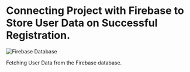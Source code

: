 # Connecting Project with Firebase to Store User Data on Successful Registration.

![Firebase Database](https://github.com/Shivam9456Singh/Firebase-implementation-Android/assets/113454708/9d6e68c6-6ee0-4a9c-984d-6f555b8daf6e)


Fetching User Data from the Firebase database.
